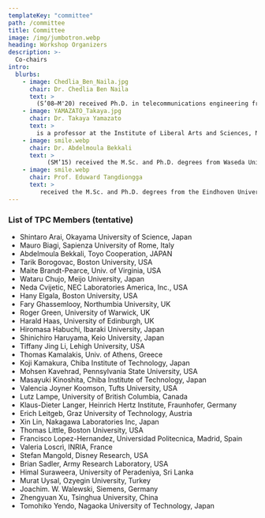 ```yaml
---
templateKey: "committee"
path: /committee
title: Committee
image: /img/jumbotron.webp
heading: Workshop Organizers
description: >-
  Co-chairs
intro:
  blurbs:
    - image: Chedlia_Ben_Naila.jpg
      chair: Dr. Chedlia Ben Naila
      text: >
        (S’08–M'20) received Ph.D. in telecommunications engineering from Waseda University, Tokyo, Japan, in 2012. She is currently an Assistant Professor at Nagoya University, Nagoya, Japan. Previously, she worked as a Junior Lecturer at Sup'com, Tunisia and Adjunct Lecturer at Waseda University, Japan. Her current research interests include optical wireless communications, free-space optics systems, and underwater communications. Dr. Ben Naila is a member of IEEE and OPTICA. She was recipient of the 2011 Waseda University Ono Azusa memorial academic award medal, 26th Telecom System Technology award from the Japanese Telecommunication Advancement Foundation (TAF) of Japan (2011) and IEEE ITU-T Kaleidoscope Best Paper award (2011). Since 2020, she has been serving as a TPC member of Globecom and ICC.
    - image: YAMAZATO_Takaya.jpg
      chair: Dr. Takaya Yamazato
      text: >
        is a professor at the Institute of Liberal Arts and Sciences, Nagoya University, Japan. He received a Ph.D. from the Department of Electrical Engineering, Keio University, Yokohama, Japan, in 1993. From 1993 to 1998, he was an Assistant Professor at the Department of Information Electronics, Nagoya University, Japan. From 1997 to 1998, he was a visiting researcher at the Research Group for RF Communications, University of Kaiserslautern, German. In 1998, he gave a half-day tutorial entitled “Introduction to CDMA ALOHA” at Globecom held in Sydney, Australia. Since then, he has been serving as a TPC member of Globecom and ICC. In 2006, he received the IEEE Communication Society’s Best Tutorial Paper Award. He served as the co-chair of the Wireless Communication Symposia of ICC 2009 and was the co-chair of Selected Areas in Communication Symposia of ICC 2011. From 2008 to 2010, he served as the chair of the Satellite and Space Communication Technical Committee. In 2011, he gave a half-day tutorial entitled “Visible Light Communication” at ICC 2011 held in Kyoto, Japan.
    - image: smile.webp
      chair: Dr. Abdelmoula Bekkali
      text: >
           (SM’15) received the M.Sc. and Ph.D. degrees from Waseda University, Tokyo, Japan, in 2007 and 2010, respectively. He is currently a R&D Manager with TOYO Electric Corporation, Japan, where he is leading the development of next generation FSO systems for fixed and mobile platforms. Previously, he was a senior researcher with KDDI Research Inc. (2014–2019), an Adjunct Lecturer with Wase- da University (2012–2019), a Research Scientist with Qatar Mobility Innovation Center (QMIC), Qatar (2011–2014), and a Researcher with NTT Labs, Tokyo, Japan (2010–2011). He holds ten granted Japanese patents in the field of optical and wireless communications. His current research interests include optical wireless communication, free-space optics systems, fiber-wireless systems, millimeter-wave communications, and RFID systems. He was the recipient of the 2016 KDDI Excellent Research Award, 2009 Waseda University Ono Azusa memorial Gold medal, 26th Telecom System Technology Award from the Telecommunication Advancement Foundation (TAF) of Japan, and Best Paper Awards of IEICE Transactions (2009 and 2015), IIEEJ Journal (2012), and IEEE WCNC Conference (2014). His research interests include free-space optical communication, optical wireless communication, fiber-wireless systems, B5G/6G optical access network and radio-over-fiber (RoF). He was the Optical Networks and Systems Symposium co-chair of the IEEE GLOBECOM 2020.
    - image: smile.webp
      chair: Prof. Eduward Tangdiongga
      text: >
         received the M.Sc. and Ph.D. degrees from the Eindhoven University of Technology (TU/e), The Netherlands, in 1994 and 2001, respectively. In 1994, he joined COBRA Research Institute, currently named Eindhoven Hendrik Casimir Institute, working on ultrafast optical signal processing using optical fibres with high nonlinearity properties and quantum-well and quantum-dots semiconductor optical amplifiers. From 2001, he participated in various European Union and national research programs targeting optical signal processing for short and medium haul optical links employing photonic integrated circuits. He is currently an associate professor in TU/e working on advanced optical access and local area networks within Electro-Optical Communication System group. His research interests include passive optical networks, radio over (single mode, multimode, and plastic) fiber combined with smart antenna systems, and free-space optics/optical wireless communication.
---
```


### List of TPC Members (tentative)

- Shintaro Arai, Okayama University of Science, Japan
- Mauro Biagi, Sapienza University of Rome, Italy
- Abdelmoula Bekkali, Toyo Cooperation, JAPAN
- Tarik Borogovac, Boston University, USA
- Maite Brandt-Pearce, Univ. of Virginia, USA
- Wataru Chujo, Meijo University, Japan
- Neda Cvijetic, NEC Laboratories America, Inc., USA
- Hany Elgala, Boston University, USA
- Fary Ghassemlooy, Northumbia University, UK
- Roger Green, University of Warwick, UK
- Harald Haas, University of Edinburgh, UK
- Hiromasa Habuchi, Ibaraki University, Japan
- Shinichiro Haruyama, Keio University, Japan
- Tiffany Jing Li, Lehigh University, USA
- Thomas Kamalakis, Univ. of Athens, Greece
- Koji Kamakura, Chiba Institute of Technology, Japan
- Mohsen Kavehrad, Pennsylvania State University, USA
- Masayuki Kinoshita, Chiba Institute of Technology, Japan
- Valencia Joyner Koomson, Tufts University, USA
- Lutz Lampe, University of British Columbia, Canada
- Klaus-Dieter Langer, Heinrich Hertz Institute, Fraunhofer, Germany
- Erich Leitgeb, Graz University of Technology, Austria
- Xin Lin, Nakagawa Laboratories Inc, Japan
- Thomas Little, Boston University, USA
- Francisco Lopez-Hernandez, Universidad Politecnica, Madrid, Spain
- Valeria Loscrì, INRIA, France
- Stefan Mangold, Disney Research, USA
- Brian Sadler, Army Research Laboratory, USA
- Himal Suraweera, University of Peradeniya, Sri Lanka
- Murat Uysal, Ozyegin University, Turkey
- Joachim. W. Walewski, Siemens, Germany
- Zhengyuan Xu, Tsinghua University, China
- Tomohiko Yendo, Nagaoka University of Technology, Japan
